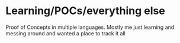 # Learning/POCs/everything else 

Proof of Concepts in multiple languages. Mostly me just learning and messing around and wanted a place to track it all
